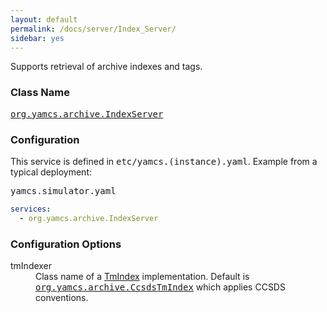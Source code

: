 ```yaml
---
layout: default
permalink: /docs/server/Index_Server/
sidebar: yes
---
```


Supports retrieval of archive indexes and tags.

### Class Name
[<tt>org.yamcs.archive.IndexServer</tt>](https://javadoc.io/page/org.yamcs/yamcs-core/latest/org/yamcs/archive/IndexServer.html)

### Configuration

This service is defined in <tt>etc/yamcs.(instance).yaml</tt>. Example from a typical deployment:

<pre class="r header">yamcs.simulator.yaml</pre>
```yaml
services:
  - org.yamcs.archive.IndexServer
```

### Configuration Options

<dl>
  <dt>tmIndexer</dt>
  <dd>
    Class name of a <a href="https://javadoc.io/page/org.yamcs/yamcs-core/latest/org/yamcs/archive/TmIndex.html">TmIndex</a> implementation. Default is <a href="https://javadoc.io/page/org.yamcs/yamcs-core/latest/org/yamcs/archive/CcsdsTmIndex.html"><tt>org.yamcs.archive.CcsdsTmIndex</tt></a> which applies CCSDS conventions.
  </dd>
</dl>
